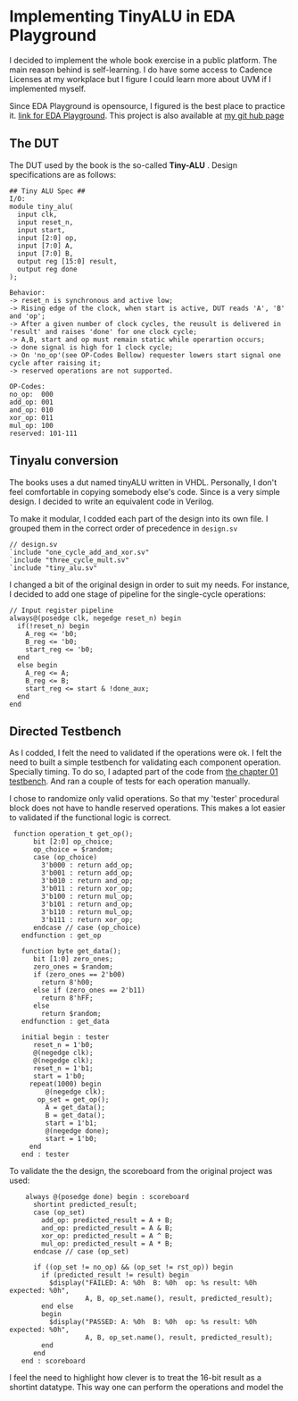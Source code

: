 # Implementing TinyALU in EDA Playground
I decided to implement the whole book exercise in a public platform. The main reason behind is self-learning. I do have some access to Cadence Licenses at my workplace but I figure I could learn more about UVM if I implemented myself. 

Since EDA Playground is opensource, I figured is the best place to practice it. [link for EDA Playground](https://www.edaplayground.com/x/KSgh). This project is also available at [my git hub page](https://github.com/hugo655/uvm_primer_study/tree/main/eda_playground)

## The DUT
The DUT used by the book is the so-called **Tiny-ALU** . Design specifications are as follows:

```
## Tiny ALU Spec ##
I/O:
module tiny_alu(
  input clk,
  input reset_n,
  input start,
  input [2:0] op,
  input [7:0] A,
  input [7:0] B,
  output reg [15:0] result,
  output reg done
); 

Behavior:
-> reset_n is synchronous and active low;
-> Rising edge of the clock, when start is active, DUT reads 'A', 'B' and 'op';
-> After a given number of clock cycles, the reusult is delivered in 'result' and raises 'done' for one clock cycle;
-> A,B, start and op must remain static while operartion occurs;
-> done signal is high for 1 clock cycle;
-> On 'no_op'(see OP-Codes Bellow) requester lowers start signal one cycle after raising it;
-> reserved operations are not supported.

OP-Codes:
no_op:  000
add_op: 001
and_op: 010
xor_op: 011
mul_op: 100
reserved: 101-111

```
## Tinyalu conversion
The books uses a dut named tinyALU written in VHDL. Personally, I don't feel comfortable in copying somebody else's code. Since is a very simple design. I decided to write an equivalent code in Verilog. 

To make it modular, I codded each part of the design into its own file. I grouped them in the correct order of precedence in `design.sv`

```
// design.sv
`include "one_cycle_add_and_xor.sv"
`include "three_cycle_mult.sv"
`include "tiny_alu.sv"
```

I changed a bit of the original design in order to suit my needs. For instance, I decided to add one stage of pipeline for the single-cycle operations:

```
// Input register pipeline
always@(posedge clk, negedge reset_n) begin
  if(!reset_n) begin
    A_reg <= 'b0;
    B_reg <= 'b0;
    start_reg <= 'b0;
  end 
  else begin
    A_reg <= A;
    B_reg <= B;
    start_reg <= start & !done_aux;
  end
end
```

## Directed Testbench
As I codded, I felt the need to validated if the operations were ok. I felt the need to built a simple testbench for validating each component operation. Specially timing. To do so, I adapted part of the code from [the chapter 01 testbench](https://github.com/raysalemi/uvmprimer/blob/master/02_Conventional_Testbench/tinyalu_tb.sv). And ran a couple of tests for each operation manually.

I chose to randomize only valid operations. So that my 'tester' procedural block does not have to handle reserved operations. This makes a lot easier to validated if the functional logic is correct.

```
 function operation_t get_op();
      bit [2:0] op_choice;
      op_choice = $random;
      case (op_choice)
        3'b000 : return add_op;
        3'b001 : return add_op;
        3'b010 : return and_op;
        3'b011 : return xor_op;
        3'b100 : return mul_op;
        3'b101 : return and_op;
        3'b110 : return mul_op;
        3'b111 : return xor_op;
      endcase // case (op_choice)
   endfunction : get_op

   function byte get_data();
      bit [1:0] zero_ones;
      zero_ones = $random;
      if (zero_ones == 2'b00)
        return 8'h00;
      else if (zero_ones == 2'b11)
        return 8'hFF;
      else
        return $random;
   endfunction : get_data

   initial begin : tester
      reset_n = 1'b0;
      @(negedge clk);
      @(negedge clk);
      reset_n = 1'b1;
      start = 1'b0;
     repeat(1000) begin
         @(negedge clk);
       op_set = get_op();
         A = get_data();
         B = get_data();
         start = 1'b1;
         @(negedge done);
         start = 1'b0;
     end
   end : tester
```

To validate the the design, the scoreboard from the original project was used:

```
    always @(posedge done) begin : scoreboard
      shortint predicted_result;
      case (op_set)
        add_op: predicted_result = A + B;
        and_op: predicted_result = A & B;
        xor_op: predicted_result = A ^ B;
        mul_op: predicted_result = A * B;
      endcase // case (op_set)

      if ((op_set != no_op) && (op_set != rst_op)) begin
        if (predicted_result != result) begin
          $display("FAILED: A: %0h  B: %0h  op: %s result: %0h expected: %0h",
                   A, B, op_set.name(), result, predicted_result);
        end else
      	begin
          $display("PASSED: A: %0h  B: %0h  op: %s result: %0h expected: %0h",
                   A, B, op_set.name(), result, predicted_result);
        end
      end  
   end : scoreboard
```

I feel the need to highlight how clever is to treat the 16-bit result as a shortint datatype. This way one can perform the operations and model the 